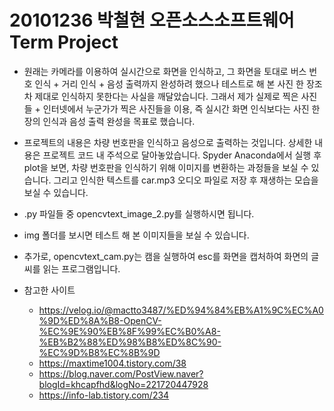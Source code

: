 20101236 박철현 오픈소스소프트웨어 Term Project
==============================================

*   원래는 카메라를 이용하여 실시간으로 화면을 인식하고,
    그 화면을 토대로 버스 번호 인식 + 거리 인식 + 음성 출력까지 완성하려 했으나
    테스트로 해 본 사진 한 장조차 제대로 인식하지 못한다는 사실을 깨달았습니다.
    그래서 제가 실제로 찍은 사진들 + 인터넷에서 누군가가 찍은 사진들을 이용,
    즉 실시간 화면 인식보다는 사진 한 장의 인식과 음성 출력 완성을 목표로 했습니다.

*   프로젝트의 내용은 차량 번호판을 인식하고 음성으로 출력하는 것입니다.
    상세한 내용은 프로젝트 코드 내 주석으로 달아놓았습니다.
    Spyder Anaconda에서 실행 후 plot을 보면,
    차량 번호판을 인식하기 위해 이미지를 변환하는 과정들을 보실 수 있습니다.
    그리고 인식한 텍스트를 car.mp3 오디오 파일로 저장 후 재생하는
    모습을 보실 수 있습니다.

*   .py 파일들 중 opencvtext_image_2.py를 실행하시면 됩니다.

*   img 폴더를 보시면 테스트 해 본 이미지들을 보실 수 있습니다.

*   추가로, opencvtext_cam.py는 캠을 실행하여 esc를 화면을 캡처하여
    화면의 글씨를 읽는 프로그램입니다.

*   참고한 사이트 
    *   https://velog.io/@mactto3487/%ED%94%84%EB%A1%9C%EC%A0%9D%ED%8A%B8-OpenCV-%EC%9E%90%EB%8F%99%EC%B0%A8-%EB%B2%88%ED%98%B8%ED%8C%90-%EC%9D%B8%EC%8B%9D
    *   https://maxtime1004.tistory.com/38
    *   https://blog.naver.com/PostView.naver?blogId=khcapfhd&logNo=221720447928
    *   https://info-lab.tistory.com/234
